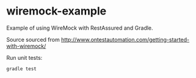 # wiremock-example
Example of using WireMock with RestAssured and Gradle. 

Source sourced from http://www.ontestautomation.com/getting-started-with-wiremock/

Run unit tests:

    gradle test
